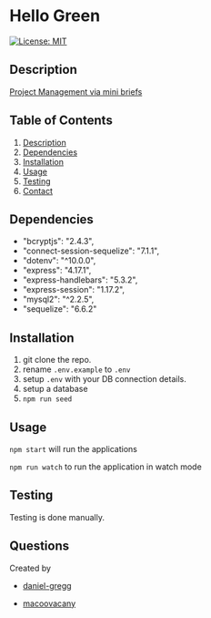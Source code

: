 # Hello Green
[![License: MIT](https://img.shields.io/badge/License-MIT-yellow.svg)](https://opensource.org/licenses/MIT)

## Description
[Project Management via mini briefs](https://fsf-hello-green.herokuapp.com/)


## Table of Contents
1. [Description](#description)
2. [Dependencies](#dependencies)
3. [Installation](#installation)
4. [Usage](#usage)
5. [Testing](#testing)
7. [Contact](#questions)


## Dependencies

 * "bcryptjs": "2.4.3",
 * "connect-session-sequelize": "7.1.1",
 * "dotenv": "^10.0.0",
 * "express": "4.17.1",
 * "express-handlebars": "5.3.2",
 * "express-session": "1.17.2",
 * "mysql2": "^2.2.5",
 * "sequelize": "6.6.2"


## Installation

1. git clone the repo.
2. rename  `.env.example` to `.env`
3. setup `.env` with your DB connection details. 
4. setup a database
5. `npm run seed`


## Usage

`npm start` will run the applications

`npm run watch` to run the application in watch mode


## Testing

Testing is done manually.


## Questions

Created by 

* [daniel-gregg](spaniel.boone@gmail.com)

* [macoovacany](macoovacany@hotmail.com)

